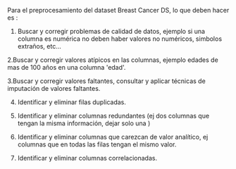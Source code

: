 Para el  preprocesamiento del dataset Breast Cancer DS, lo que deben hacer es :

1. Buscar y corregir problemas de calidad de datos, ejemplo  si una columna es numérica no deben haber valores no numéricos, simbolos extraños, etc...

2.Buscar y corregir valores atípicos en las columnas, ejemplo edades de mas de 100 años en una columna 'edad'.

3.Buscar y corregir valores  faltantes, consultar y aplicar técnicas de imputación de valores faltantes.

4. Identificar y eliminar filas duplicadas.

5. Identificar y eliminar columnas redundantes (ej dos columnas que tengan la misma información, dejar solo una )

6. Identificar y eliminar columnas que carezcan de valor analítico, ej columnas que en todas las filas tengan el mismo valor.

7. Identificar y eliminar columnas correlacionadas.
